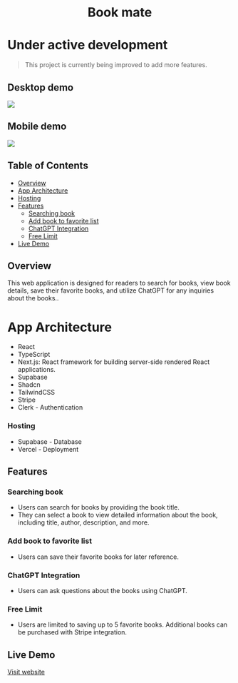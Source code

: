 <h1 align="center">
<b>Book mate</b>
</h1>

# Under active development

> This project is currently being improved to add more features.

## Desktop demo

![](https://github.com/farism9q/delete/blob/master/gifs/desktop.gif)

## Mobile demo

![](https://github.com/farism9q/delete/blob/master/gifs/mobile.gif)

## Table of Contents

- [Overview](#overview)
- [App Architecture](#app-architecture)
- [Hosting](#hosting)
- [Features](#features)
  - [Searching book](#searching-book)
  - [Add book to favorite list](#add-book-to-favorite-list)
  - [ChatGPT Integration](#chatGPT-integration)
  - [Free Limit](#free-limit)
- [Live Demo](#live-demo)

## Overview

This web application is designed for readers to search for books, view book details, save their favorite books, and utilize ChatGPT for any inquiries about the books..

# App Architecture

- React
- TypeScript
- Next.js: React framework for building server-side rendered React applications.
- Supabase
- Shadcn
- TailwindCSS
- Stripe
- Clerk - Authentication

### Hosting

- Supabase - Database
- Vercel - Deployment

## Features

### Searching book

- Users can search for books by providing the book title.
- They can select a book to view detailed information about the book, including title, author, description, and more.

### Add book to favorite list

- Users can save their favorite books for later reference.

### ChatGPT Integration

- Users can ask questions about the books using ChatGPT.

### Free Limit

- Users are limited to saving up to 5 favorite books. Additional books can be purchased with Stripe integration.

## Live Demo

[Visit website](https://book-mate-3fxgmsqxu-faris-alqahtanis-projects.vercel.app/)

